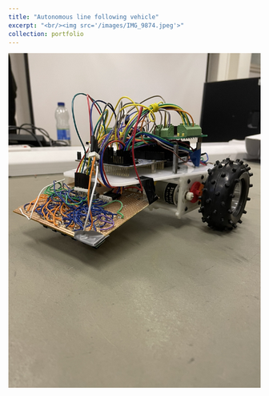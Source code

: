 ```yaml
---
title: "Autonomous line following vehicle"
excerpt: "<br/><img src='/images/IMG_9874.jpeg'>"
collection: portfolio
---
```


<img src='/images/Buggy_Diag.PNG'>
